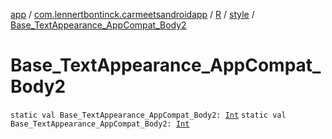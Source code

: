 [app](../../../index.md) / [com.lennertbontinck.carmeetsandroidapp](../../index.md) / [R](../index.md) / [style](index.md) / [Base_TextAppearance_AppCompat_Body2](./-base_-text-appearance_-app-compat_-body2.md)

# Base_TextAppearance_AppCompat_Body2

`static val Base_TextAppearance_AppCompat_Body2: `[`Int`](https://kotlinlang.org/api/latest/jvm/stdlib/kotlin/-int/index.html)
`static val Base_TextAppearance_AppCompat_Body2: `[`Int`](https://kotlinlang.org/api/latest/jvm/stdlib/kotlin/-int/index.html)